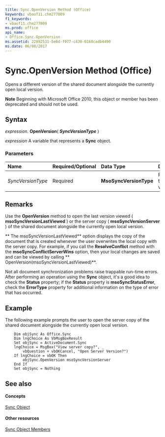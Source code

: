 ```yaml
---
title: Sync.OpenVersion Method (Office)
keywords: vbaof11.chm277009
f1_keywords:
- vbaof11.chm277009
ms.prod: office
api_name:
- Office.Sync.OpenVersion
ms.assetid: 22892531-5e6d-f977-c430-0160cadb4490
ms.date: 06/08/2017
---
```



# Sync.OpenVersion Method (Office)

Opens a different version of the shared document alongside the currently open local version.


 **Note**  Beginning with Microsoft Office 2010, this object or member has been deprecated and should not be used.


## Syntax

 _expression_. **OpenVersion**( **_SyncVersionType_** )

 _expression_ A variable that represents a **Sync** object.


### Parameters



|**Name**|**Required/Optional**|**Data Type**|**Description**|
|:-----|:-----|:-----|:-----|
| _SyncVersionType_|Required|**MsoSyncVersionType**| Represents the type of version.|

## Remarks

Use the **OpenVersion** method to open the last version viewed ( **msoSyncVersionLastViewed** ) or the server copy ( **msoSyncVersionServer** ) of the shared document alongside the currently open local version.

 ** The msoSyncVersionLastViewed** option displays the copy of the document that is created whenever the user overwrites the local copy with the server copy. For example, if you call the **ResolveConflict** method with the **msoSyncConflictServerWins** option, then your local changes are saved and can be viewed by calling ** OpenVersion(msoSyncVersionLastViewed)**.

Not all document synchronization problems raise trappable run-time errors. After performing an operation using the **Sync** object, it's a good idea to check the **Status** property; if the **Status** property is **msoSyncStatusError**, check the **ErrorType** property for additional information on the type of error that has occurred.


## Example

The following example prompts the user to open the server copy of the shared document alongside the currently open local version.


```
    Dim objSync As Office.Sync 
    Dim lngChoice As VbMsgBoxResult 
    Set objSync = ActiveDocument.Sync 
    lngChoice = MsgBox("View server copy?", _ 
        vbQuestion + vbOKCancel, "Open Server Version?") 
    If lngChoice = vbOK Then 
        objSync.OpenVersion msoSyncVersionServer 
    End If 
    Set objSync = Nothing 

```


## See also


#### Concepts


[Sync Object](sync-object-office.md)
#### Other resources


[Sync Object Members](sync-members-office.md)

